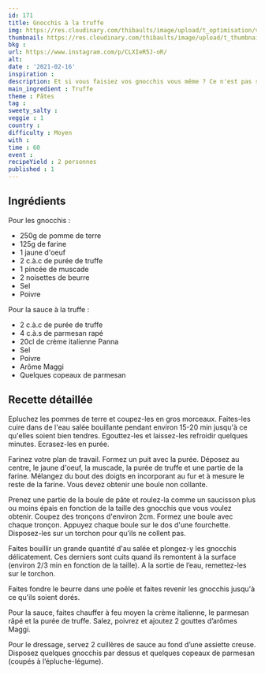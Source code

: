 ```yaml
---
id: 171
title: Gnocchis à la truffe
img: https://res.cloudinary.com/thibaults/image/upload/t_optimisation/v1613579103/Recipes/20210216_gnocchis_truffe.jpg
thumbnail: https://res.cloudinary.com/thibaults/image/upload/t_thumbnail_josie/v1613579103/Recipes/20210216_gnocchis_truffe.jpg
bkg : 
url: https://www.instagram.com/p/CLXIeR5J-oR/
alt: 
date : '2021-02-16'
inspiration : 
description: Et si vous faisiez vos gnocchis vous même ? Ce n'est pas si compliqué et vous pouvez les adapter selon vos goûts, ici des gnocchis à la truffe.
main_ingredient : Truffe
theme : Pâtes
tag : 
sweety_salty : 
veggie : 1
country :
difficulty : Moyen
with : 
time : 60
event : 
recipeYield : 2 personnes
published : 1
---
```


## Ingrédients
Pour les gnocchis :
 - 250g de pomme de terre
 - 125g de farine
 - 1 jaune d'oeuf
 - 2 c.à.c de purée de truffe
 - 1 pincée de muscade
 - 2 noisettes de beurre
 - Sel
 - Poivre

Pour la sauce à la truffe :
 - 2 c.à.c de purée de truffe
 - 4 c.à.s de parmesan rapé
 - 20cl de crème italienne Panna
 - Sel
 - Poivre
 - Arôme Maggi
 - Quelques copeaux de parmesan

## Recette détaillée
Epluchez les pommes de terre et coupez-les en gros morceaux. Faites-les cuire dans de l'eau salée bouillante pendant environ 15-20 min jusqu'à ce qu'elles soient bien tendres. Egouttez-les et laissez-les refroidir quelques minutes. Ecrasez-les en purée.

Farinez votre plan de travail. Formez un puit avec la purée. Déposez au centre, le jaune d'oeuf, la muscade, la purée de truffe et une partie de la farine. Mélangez du bout des doigts en incorporant au fur et à mesure le reste de la farine. Vous devez obtenir une boule non collante.

Prenez une partie de la boule de pâte et roulez-la comme un saucisson plus ou moins épais en fonction de la taille des gnocchis que vous voulez obtenir. Coupez des tronçons d'environ 2cm. Formez une boule avec chaque tronçon. Appuyez chaque boule sur le dos d'une fourchette. Disposez-les sur un torchon pour qu’ils ne collent pas.

Faites bouillir un grande quantité d'au salée et plongez-y les gnocchis délicatement. Ces derniers sont cuits quand ils remontent à la surface (environ 2/3 min en fonction de la taille). A la sortie de l’eau, remettez-les sur le torchon.

Faites fondre le beurre dans une poêle et faites revenir les gnocchis jusqu'à ce qu'ils soient dorés.

Pour la sauce, faites chauffer à feu moyen la crème italienne, le parmesan râpé et la purée de truffe. Salez, poivrez et ajoutez 2 gouttes d’arômes Maggi.

Pour le dressage, servez 2 cuillères de sauce au fond d’une assiette creuse. Disposez quelques gnocchis par dessus et quelques copeaux de parmesan (coupés à l’épluche-légume).
